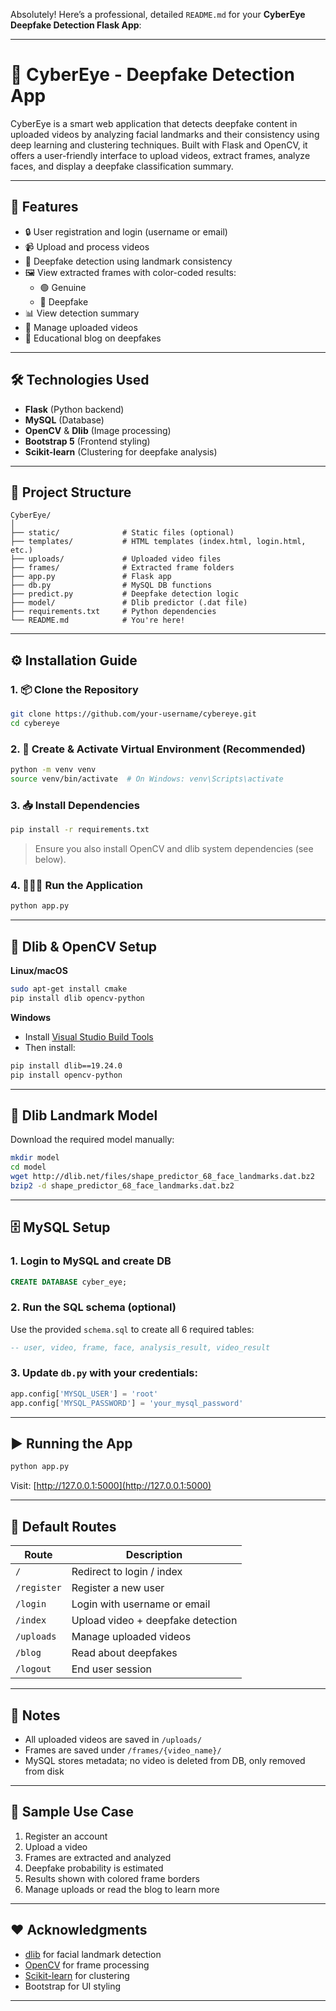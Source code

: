 Absolutely! Here’s a professional, detailed `README.md` for your **CyberEye Deepfake Detection Flask App**:

---

# 🧠 CyberEye - Deepfake Detection App

CyberEye is a smart web application that detects deepfake content in uploaded videos by analyzing facial landmarks and their consistency using deep learning and clustering techniques. Built with Flask and OpenCV, it offers a user-friendly interface to upload videos, extract frames, analyze faces, and display a deepfake classification summary.

---

## 🚀 Features

- 🔒 User registration and login (username or email)
- 📹 Upload and process videos
- 🧠 Deepfake detection using landmark consistency
- 🖼 View extracted frames with color-coded results:
  - 🟢 Genuine
  - 🔴 Deepfake
- 📊 View detection summary
- 📁 Manage uploaded videos
- 📘 Educational blog on deepfakes

---

## 🛠 Technologies Used

- **Flask** (Python backend)
- **MySQL** (Database)
- **OpenCV** & **Dlib** (Image processing)
- **Bootstrap 5** (Frontend styling)
- **Scikit-learn** (Clustering for deepfake analysis)

---

## 📂 Project Structure

```
CyberEye/
│
├── static/              # Static files (optional)
├── templates/           # HTML templates (index.html, login.html, etc.)
├── uploads/             # Uploaded video files
├── frames/              # Extracted frame folders
├── app.py               # Flask app
├── db.py                # MySQL DB functions
├── predict.py           # Deepfake detection logic
├── model/               # Dlib predictor (.dat file)
├── requirements.txt     # Python dependencies
└── README.md            # You're here!
```

---

## ⚙️ Installation Guide

### 1. 📦 Clone the Repository

```bash
git clone https://github.com/your-username/cybereye.git
cd cybereye
```

### 2. 🐍 Create & Activate Virtual Environment (Recommended)

```bash
python -m venv venv
source venv/bin/activate  # On Windows: venv\Scripts\activate
```

### 3. 📥 Install Dependencies

```bash
pip install -r requirements.txt
```

> Ensure you also install OpenCV and dlib system dependencies (see below).

### 4. 🏃‍♂️‍➡️ Run the Application
```bash
python app.py
```

---

## 🧰 Dlib & OpenCV Setup

**Linux/macOS**
```bash
sudo apt-get install cmake
pip install dlib opencv-python
```

**Windows**
- Install [Visual Studio Build Tools](https://visualstudio.microsoft.com/visual-cpp-build-tools/)
- Then install:
```bash
pip install dlib==19.24.0
pip install opencv-python
```

---

## 🧠 Dlib Landmark Model

Download the required model manually:

```bash
mkdir model
cd model
wget http://dlib.net/files/shape_predictor_68_face_landmarks.dat.bz2
bzip2 -d shape_predictor_68_face_landmarks.dat.bz2
```

---

## 🗄️ MySQL Setup

### 1. Login to MySQL and create DB

```sql
CREATE DATABASE cyber_eye;
```

### 2. Run the SQL schema (optional)

Use the provided `schema.sql` to create all 6 required tables:

```sql
-- user, video, frame, face, analysis_result, video_result
```

### 3. Update `db.py` with your credentials:
```python
app.config['MYSQL_USER'] = 'root'
app.config['MYSQL_PASSWORD'] = 'your_mysql_password'
```

---

## ▶️ Running the App

```bash
python app.py
```

Visit: [http://127.0.0.1:5000](http://127.0.0.1:5000)

---

## 🔐 Default Routes

| Route         | Description                            |
|---------------|----------------------------------------|
| `/`           | Redirect to login / index              |
| `/register`   | Register a new user                    |
| `/login`      | Login with username or email           |
| `/index`      | Upload video + deepfake detection      |
| `/uploads`    | Manage uploaded videos                 |
| `/blog`       | Read about deepfakes                   |
| `/logout`     | End user session                       |

---

## 📌 Notes

- All uploaded videos are saved in `/uploads/`
- Frames are saved under `/frames/{video_name}/`
- MySQL stores metadata; no video is deleted from DB, only removed from disk

---

## 🧪 Sample Use Case

1. Register an account  
2. Upload a video  
3. Frames are extracted and analyzed  
4. Deepfake probability is estimated  
5. Results shown with colored frame borders  
6. Manage uploads or read the blog to learn more

---

## ❤️ Acknowledgments

- [dlib](http://dlib.net/) for facial landmark detection  
- [OpenCV](https://opencv.org/) for frame processing  
- [Scikit-learn](https://scikit-learn.org/) for clustering  
- Bootstrap for UI styling

---
